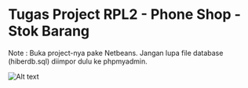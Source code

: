 # Tugas Project RPL2 - Phone Shop - Stok Barang

Note : Buka project-nya pake Netbeans. Jangan lupa file database (hiberdb.sql) diimpor dulu ke phpmyadmin. 

![Alt text](http://i.imgur.com/Fx8WQRB.png "Optional title")
